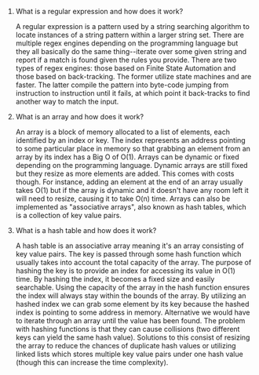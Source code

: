 1. What is a regular expression and how does it work?

    A regular expression is a pattern used by a string searching algorithm to locate instances of a string pattern within a larger string set. There are multiple regex engines depending on the programming language but they all basically do the same thing--iterate over some given string and report if a match is found given the rules you provide. There are two types of regex engines: those based on Finite State Automation and those based on back-tracking. The former utilize state machines and are faster. The latter compile the pattern into byte-code jumping from instruction to instruction until it fails, at which point it back-tracks to find another way to match the input.
    
2. What is an array and how does it work?

    An array is a block of memory allocated to a list of elements, each identified by an index or key. The index represents an address pointing to some particular place in memory so that grabbing an element from an array by its index has a Big O of O(1). Arrays can be dynamic or fixed depending on the programming language. Dynamic arrays are still fixed but they resize as more elements are added. This comes with costs though. For instance, adding an element at the end of an array usually takes O(1) but if the array is dynamic and it doesn't have any room left it will need to resize, causing it to take O(n) time. Arrays can also be implemented as "associative arrays", also known as hash tables, which is a collection of key value pairs.   

3. What is a hash table and how does it work?

    A hash table is an associative array meaning it's an array consisting of key value pairs. The key is passed through some hash function which usually takes into account the total capacity of the array. The purpose of hashing the key is to provide an index for accessing its value in O(1) time. By hashing the index, it becomes a fixed size and easily searchable. Using the capacity of the array in the hash function ensures the index will always stay within the bounds of the array. By utilizing an hashed index we can grab some element by its key because the hashed index is pointing to some address in memory. Alternative we would have to iterate through an array until the value has been found. The problem with hashing functions is that they can cause collisions (two different keys can yield the same hash value). Solutions to this consist of resizing the array to reduce the chances of duplicate hash values or utilizing linked lists which stores multiple key value pairs under one hash value (though this can increase the time complexity).   